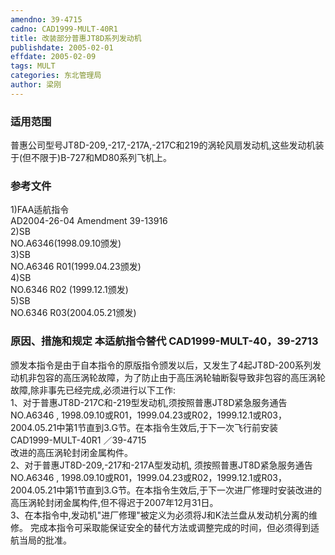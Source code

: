 ```yaml
---
amendno: 39-4715  
cadno: CAD1999-MULT-40R1  
title: 改装部分普惠JT8D系列发动机  
publishdate: 2005-02-01  
effdate: 2005-02-09  
tags: MULT  
categories: 东北管理局  
author: 梁刚  
---
```

  
### 适用范围  
普惠公司型号JT8D-209,-217,-217A,-217C和219的涡轮风扇发动机,这些发动机装于(但不限于)B-727和MD80系列飞机上。  
  
<!--more-->  
### 参考文件  
1)FAA适航指令  
AD2004-26-04 Amendment 39-13916  
2)SB  
 NO.A6346(1998.09.10颁发)  
3)SB  
 NO.A6346 R01(1999.04.23颁发)  
4)SB  
 NO.6346 R02 (1999.12.1颁发)  
5)SB  
 NO.6346 R03(2004.05.21颁发)  
  
### 原因、措施和规定 本适航指令替代 CAD1999-MULT-40，39-2713  
颁发本指令是由于自本指令的原版指令颁发以后，又发生了4起JT8D-200系列发动机非包容的高压涡轮故障，为了防止由于高压涡轮轴断裂导致非包容的高压涡轮故障,除非事先已经完成,必须进行以下工作:  
  1、对于普惠JT8D-217C和-219型发动机,须按照普惠JT8D紧急服务通告NO.A6346 , 1998.09.10或R01，1999.04.23或R02，1999.12.1或R03，2004.05.21中第1节直到3.G节。在本指令生效后,于下一次飞行前安装  
  CAD1999-MULT-40R1  ／39-4715  
改进的高压涡轮封闭金属构件。  
  2、对于普惠JT8D-209,-217和-217A型发动机, 须按照普惠JT8D紧急服务通告NO.A6346 , 1998.09.10或R01，1999.04.23或R02，1999.12.1或R03，2004.05.21中第1节直到3.G节。在本指令生效后,于下一次进厂修理时安装改进的高压涡轮封闭金属构件,但不得迟于2007年12月31日。  
3、在本指令中,发动机"进厂修理"被定义为必须将J和K法兰盘从发动机分离的维修。     完成本指令可采取能保证安全的替代方法或调整完成的时间，但必须得到适航当局的批准。  
